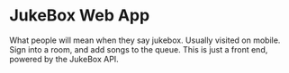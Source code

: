 # JukeBox Web App


What people will mean when they say jukebox. Usually visited on mobile. Sign
into a room, and add songs to the queue. This is just a front end, powered by
the JukeBox API.
